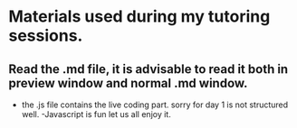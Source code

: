# Materials used during my tutoring sessions.

## Read the .md file, it is advisable to read it both in preview window and normal .md window.

- the .js file contains the live coding part. sorry for day 1 is not structured well.
-Javascript is fun let us all enjoy it.